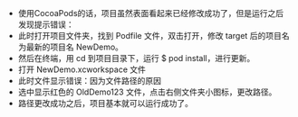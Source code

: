 - 使用CocoaPods的话，项目虽然表面看起来已经修改成功了，但是运行之后发现提示错误：
- 此时打开项目文件夹，找到 Podfile 文件，双击打开，修改 target 后的项目名为最新的项目名 NewDemo。
- 然后在终端，用 cd 到项目目录下，运行 $ pod install，进行更新。
- 打开 NewDemo.xcworkspace 文件
- 此时文件显示错误：因为文件路径的原因
- 选中显示红色的 OldDemo123 文件，点击右侧文件夹小图标，更改路径。
- 路径更改成功之后，项目基本就可以运行成功了。